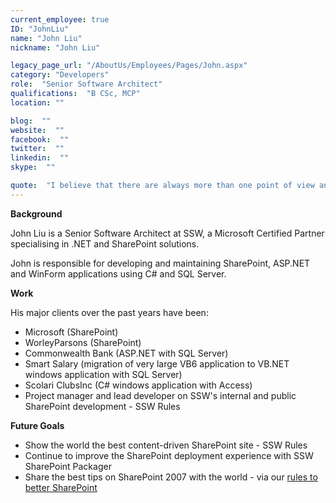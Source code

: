 ```yaml
---
current_employee: true
ID: "JohnLiu"
name: "John Liu"
nickname: "John Liu"

legacy_page_url: "/AboutUs/Employees/Pages/John.aspx"
category: "Developers"
role:  "Senior Software Architect"
qualifications:  "B CSc, MCP"
location: ""

blog:  ""
website:  ""
facebook:  ""
twitter:  ""
linkedin:  ""
skype:  ""

quote:  "I believe that there are always more than one point of view and I listen and learn everyday."
---
```


**Background**

John Liu is a Senior Software Architect at SSW, a Microsoft Certified Partner specialising in .NET and SharePoint solutions. 

John is responsible for developing and maintaining SharePoint, ASP.NET and WinForm applications using C# and SQL Server. 

**Work**

His major clients over the past years have been:

*   Microsoft (SharePoint)
*   WorleyParsons (SharePoint) 
*   Commonwealth Bank (ASP.NET with SQL Server)
*   Smart Salary (migration of very large VB6 application to VB.NET windows application with SQL Server)
*   Scolari ClubsInc (C# windows application with Access)
*   Project manager and lead developer on SSW's internal and public SharePoint development - SSW Rules

**Future Goals**

*   Show the world the best content-driven SharePoint site - SSW Rules
*   Continue to improve the SharePoint deployment experience with SSW SharePoint Packager
*   Share the best tips on SharePoint 2007 with the world - via our [rules to better SharePoint](/Standards/RulesToBetterSharePoint "Rules to Better SharePoint")